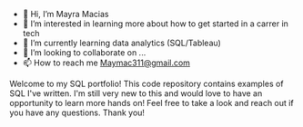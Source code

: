 - 👋 Hi, I’m Mayra Macias
- 👀 I’m interested in learning more about how to get started in a carrer in tech
- 🌱 I’m currently learning data analytics (SQL/Tableau)
- 💞️ I’m looking to collaborate on ...
- 📫 How to reach me Maymac311@gmail.com

Welcome to my SQL portfolio! This code repository contains examples of SQL I've written. I'm still very new to this and would love to have an opportunity to learn more 
hands on! Feel free to take a look and reach out if you have any questions. Thank you!
